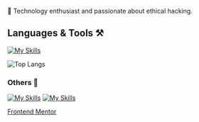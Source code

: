 👋 Technology enthusiast and passionate about ethical hacking.

## Languages & Tools ⚒️ 
[![My Skills](https://skillicons.dev/icons?i=html,css,sass,js,figma,mysql)]()

![Top Langs](https://github-readme-stats.vercel.app/api/top-langs/?username=raphaelperfi&layout=compact)

### Others 👀
[![My Skills](https://skillicons.dev/icons?i=codepen)](https://codepen.io/raphaelperfi) [![My Skills](https://skillicons.dev/icons?i=linkedin)](https://www.linkedin.com/in/raphaelperfi/)

[Frontend Mentor](https://www.frontendmentor.io/profile/raphaelperfi)

